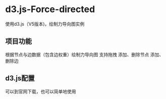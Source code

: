 # d3.js-Force-directed
使用d3.js（V5版本)，绘制力导向图实例
## 项目功能
根据节点与边数据（包含边权重）绘制力导向图
支持拖拽
添加、删除节点
添加、删除边
## d3.js配置
可以到官网下载，也可以简单地使用<script type="text/javascript" src="http://d3js.org/d3.v5.min.js">导入
d3.js的关键在于绑定DOM和数据，可以通过修改数据来直接调整DOM
其中有几个学习的关键点：
* 选择器的使用
* 对enter、update、exit的理解
* 学习需要的d3.js的API
## 关键流程
### 编写render函数
render函数负责DOM与数据的绑定，以及绘制工作，由于更新数据的时候都要调用编，因此汇总为一个函数
### 制作HTML控件
本项目主要做了些简单的按钮，用于更新节点（nodes）与边（edges）的数据
